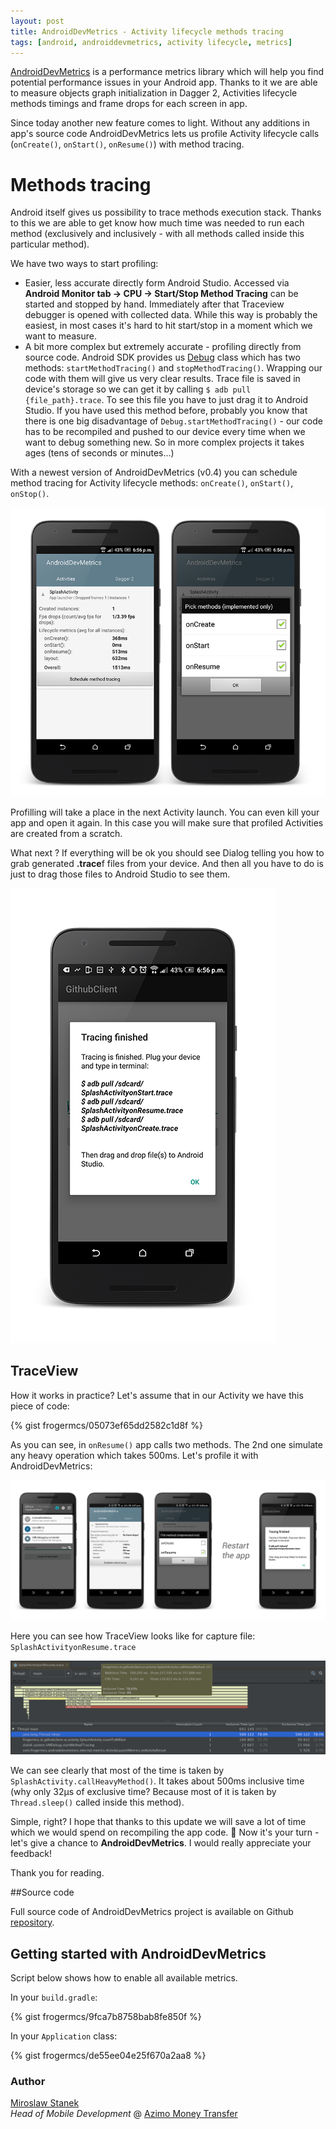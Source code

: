 ```yaml
---
layout: post
title: AndroidDevMetrics - Activity lifecycle methods tracing
tags: [android, androiddevmetrics, activity lifecycle, metrics]
---
```


[AndroidDevMetrics](https://github.com/frogermcs/AndroidDevMetrics) is a performance metrics library which will help you find potential performance issues in your Android app.  Thanks to it we are able to measure objects graph initialization in Dagger 2, Activities lifecycle methods timings and frame drops for each screen in app.

Since today another new feature comes to light. Without any additions in app's source code AndroidDevMetrics lets us profile Activity lifecycle calls (`onCreate()`, `onStart()`, `onResume()`) with method tracing. 

# Methods tracing

Android itself gives us possibility to trace methods execution stack. Thanks to this we are able to get know how much time was needed to run each method (exclusively and inclusively - with all methods called inside this particular method).

We have two ways to start profiling:

- Easier, less accurate directly form Android Studio. Accessed via **Android Monitor tab -> CPU -> Start/Stop Method Tracing** can be started and stopped by hand. Immediately after that Traceview debugger is opened with collected data. While this way is probably the easiest, in most cases it's hard to hit start/stop in a moment which we want to measure. 
- A bit more complex but extremely accurate - profiling directly from source code. Android SDK provides us [Debug](developer.android.com/reference/android/os/Debug.html) class which has two methods: `startMethodTracing()` and `stopMethodTracing()`. Wrapping our code with them will give us very clear results. Trace file is saved in device's storage so we can get it by calling `$ adb pull {file_path}.trace`. To see this file you have to just drag it to Android Studio. If you have used this method before, probably you know that there is one big disadvantage of `Debug.startMethodTracing()` - our code has to be recompiled and pushed to our device every time when we want to debug something new. So in more complex projects it takes ages (tens of seconds or minutes...)

With a newest version of AndroidDevMetrics (v0.4) you can schedule method tracing for Activity lifecycle methods: `onCreate()`, `onStart()`, `onStop()`. 

![AndroidDevMetrics](/images/25/adm_tracing.png "AndroidDevMetrics")

Profilling will take a place in the next Activity launch. You can even kill your app and open it again. In this case you will make sure that profiled Activities are created from a scratch.

What next ? If everything will be ok you should see Dialog telling you how to grab generated **.trace**f files from your device. And then all you have to do is just to drag those files to Android Studio to see them. 

![Trace finished](/images/25/trace_finished.png "Trace finished")

## TraceView

How it works in practice? Let's assume that in our Activity we have this piece of code:

 {% gist frogermcs/05073ef65dd2582c1d8f %}

As you can see, in `onResume()` app calls two methods. The 2nd one simulate any heavy operation which takes 500ms. Let's profile it with AndroidDevMetrics:

![Steps](/images/25/steps.png "Steps")

Here you can see how TraceView looks like for capture file: `SplashActivityonResume.trace`

![Trace](/images/25/trace.png "Trace")

We can see clearly that most of the time is taken by `SplashActivity.callHeavyMethod()`. It takes about 500ms inclusive time (why only 32µs of exclusive time? Because most of it is taken by `Thread.sleep()` called inside this method).

Simple, right? I hope that thanks to this update we will save a lot of time which we would spend on recompiling the app code. 🙂
Now it's your turn - let's give a chance to **AndroidDevMetrics**. I would really appreciate your feedback!

Thank you for reading.

##Source code

Full source code of AndroidDevMetrics project is available on Github [repository].

## Getting started with AndroidDevMetrics

Script below shows how to enable all available metrics.

In your `build.gradle`:

{% gist frogermcs/9fca7b8758bab8fe850f %}

In your `Application` class:

{% gist frogermcs/de55ee04e25f670a2aa8 %}

### Author 

[Miroslaw Stanek]  
*Head of Mobile Development* @ [Azimo Money Transfer]

[Miroslaw Stanek]:http://about.me/froger_mcs
[Azimo Money Transfer]:https://azimo.com
[repository]:https://github.com/frogermcs/AndroidDevMetrics